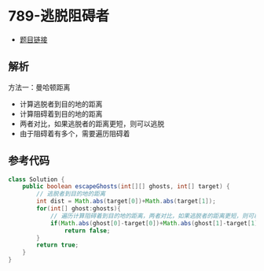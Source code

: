 # 789-逃脱阻碍者

- [题目链接](https://leetcode-cn.com/problems/escape-the-ghosts/)

## 解析

方法一：曼哈顿距离
- 计算逃脱者到目的地的距离
- 计算阻碍着到目的地的距离
- 两者对比，如果逃脱者的距离更短，则可以逃脱
- 由于阻碍着有多个，需要遍历阻碍着



## 参考代码
```Java
class Solution {
    public boolean escapeGhosts(int[][] ghosts, int[] target) {
        // 逃脱者到目的地的距离
        int dist = Math.abs(target[0])+Math.abs(target[1]);
        for(int[] ghost:ghosts){
            // 遍历计算阻碍着到目的地的距离，两者对比，如果逃脱者的距离更短，则可以逃脱
            if(Math.abs(ghost[0]-target[0])+Math.abs(ghost[1]-target[1])<=dist)
                return false;
        }
        return true;
    }
}
```
